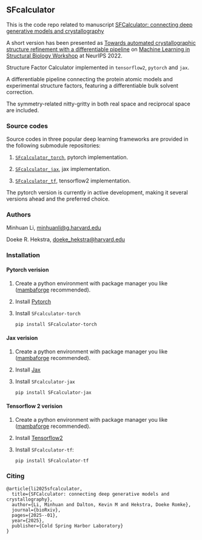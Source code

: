 ## SFcalculator

This is the code repo related to manuscript [SFCalculator: connecting deep generative models and crystallography](https://www.biorxiv.org/content/10.1101/2025.01.12.632630v2)

A short version has been presented as [Towards automated crystallographic structure refinement with a differentiable pipeline](https://www.mlsb.io/papers_2022/Towards_automated_crystallographic_structure_refinement_with_a_differentiable_pipeline.pdf) on [Machine Learning in Structural Biology Workshop](https://www.mlsb.io/) at NeurIPS 2022.

Structure Factor Calculator implemented in `tensorflow2`, `pytorch` and `jax`.

A differentiable pipeline connecting the protein atomic models and experimental structure factors, featuring a differentiable bulk solvent correction.

The symmetry-related nitty-gritty in both real space and reciprocal space are included.

### Source codes

Source codes in three popular deep learning frameworks are provided in the following submodule repositories:

1. [`SFcalculator_torch`](https://github.com/Hekstra-Lab/SFcalculator_torch), pytorch implementation.  

2. [`SFcalculator_jax`](https://github.com/Hekstra-Lab/SFcalculator_jax), jax implementation.  

3. [`SFcalculator_tf`](https://github.com/Hekstra-Lab/SFcalculator_tf), tensorflow2 implementation.

The pytorch version is currently in active development, making it several versions ahead and the preferred choice.

### Authors

Minhuan Li, minhuanli@g.harvard.edu

Doeke R. Hekstra, doeke_hekstra@harvard.edu

### Installation

#### Pytorch verision

1. Create a python environment with package manager you like ([mambaforge](https://github.com/mamba-org/mamba) recommended).

2. Install [Pytorch](https://pytorch.org/get-started/locally/)

3. Install `SFcalculator-torch`
    ```bash
    pip install SFcalculator-torch
    ```

#### Jax verision

1. Create a python environment with package manager you like ([mambaforge](https://github.com/mamba-org/mamba) recommended).

2. Install [Jax](https://github.com/google/jax#installation)

3. Install `SFcalculator-jax` 
    ```bash
    pip install SFcalculator-jax
    ```
#### Tensorflow 2 verision

1. Create a python environment with package manager you like ([mambaforge](https://github.com/mamba-org/mamba) recommended).

2. Install [Tensorflow2](https://www.tensorflow.org/install)

3. Install `SFcalculator-tf`:
    ```bash
    pip install SFcalculator-tf
    ```

### Citing

```
@article{li2025sfcalculator,
  title={SFCalculator: connecting deep generative models and crystallography},
  author={Li, Minhuan and Dalton, Kevin M and Hekstra, Doeke Romke},
  journal={bioRxiv},
  pages={2025--01},
  year={2025},
  publisher={Cold Spring Harbor Laboratory}
}
```

